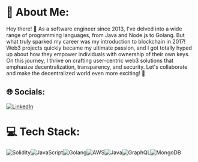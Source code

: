 # 💫 About Me:
Hey there! 👋 As a software engineer since 2013, I've delved into a wide range of programming languages, from Java and Node.js to Golang. But what truly sparked my career was my introduction to blockchain in 2017! Web3 projects quickly became my ultimate passion, and I got totally hyped up about how they empower individuals with ownership of their own keys. On this journey, I thrive on crafting user-centric web3 solutions that emphasize decentralization, transparency, and security. Let's collaborate and make the decentralized world even more exciting! 🚀

## 🌐 Socials:
[![LinkedIn](https://img.shields.io/badge/LinkedIn-%230077B5.svg?logo=linkedin&logoColor=white)](https://linkedin.com/in/erionbarasuol) 

# 💻 Tech Stack:
![Solidity](https://img.shields.io/badge/Solidity-e6e6e6?style=for-the-badge&logo=solidity&logoColor=black)![JavaScript](https://img.shields.io/badge/javascript-%23323330.svg?style=flat-square&logo=javascript&logoColor=%23F7DF1E)![Golang](https://img.shields.io/badge/go-%2300ADD8.svg?style=flat-square&logo=go&logoColor=white)![AWS](https://img.shields.io/badge/AWS-%23FF9900.svg?style=flat-square&logo=amazon-aws&logoColor=white)![Java](https://img.shields.io/badge/java-%23ED8B00.svg?style=flat-square&logo=java&logoColor=white)![GraphQL](https://img.shields.io/badge/-GraphQL-E10098?style=flat-square&logo=graphql&logoColor=white)![MongoDB](https://img.shields.io/badge/MongoDB-%234ea94b.svg?style=flat-square&logo=mongodb&logoColor=white)
